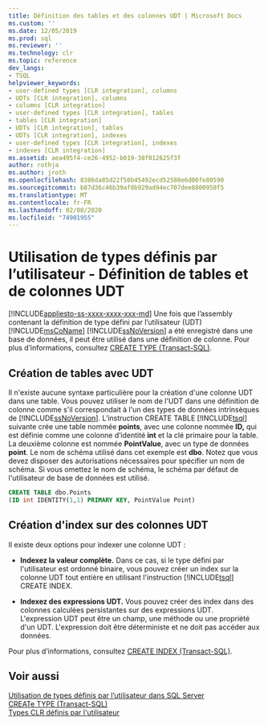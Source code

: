 ```yaml
---
title: Définition des tables et des colonnes UDT | Microsoft Docs
ms.custom: ''
ms.date: 12/05/2019
ms.prod: sql
ms.reviewer: ''
ms.technology: clr
ms.topic: reference
dev_langs:
- TSQL
helpviewer_keywords:
- user-defined types [CLR integration], columns
- UDTs [CLR integration], columns
- columns [CLR integration]
- user-defined types [CLR integration], tables
- tables [CLR integration]
- UDTs [CLR integration], tables
- UDTs [CLR integration], indexes
- user-defined types [CLR integration], indexes
- indexes [CLR integration]
ms.assetid: aea495f4-ce26-4952-b019-38f012625f3f
author: rothja
ms.author: jroth
ms.openlocfilehash: 8386da85d22f50b45492ecd52588e6d06fe80590
ms.sourcegitcommit: b87d36c46b39af8b929ad94ec707dee8800950f5
ms.translationtype: MT
ms.contentlocale: fr-FR
ms.lasthandoff: 02/08/2020
ms.locfileid: "74901955"
---
```

# <a name="working-with-user-defined-types---defining-udt-tables-and-columns"></a>Utilisation de types définis par l’utilisateur - Définition de tables et de colonnes UDT
[!INCLUDE[appliesto-ss-xxxx-xxxx-xxx-md](../../includes/appliesto-ss-xxxx-xxxx-xxx-md.md)]
  Une fois que l’assembly contenant la définition de type défini par l’utilisateur (UDT) [!INCLUDE[msCoName](../../includes/msconame-md.md)] [!INCLUDE[ssNoVersion](../../includes/ssnoversion-md.md)] a été enregistré dans une base de données, il peut être utilisé dans une définition de colonne. Pour plus d’informations, consultez [CREATE TYPE (Transact-SQL)](../../t-sql/statements/create-type-transact-sql.md).  
  
## <a name="creating-tables-with-udts"></a>Création de tables avec UDT  
 Il n'existe aucune syntaxe particulière pour la création d'une colonne UDT dans une table. Vous pouvez utiliser le nom de l'UDT dans une définition de colonne comme s'il correspondait à l'un des types de données intrinsèques de [!INCLUDE[ssNoVersion](../../includes/ssnoversion-md.md)]. L’instruction CREATE TABLE [!INCLUDE[tsql](../../includes/tsql-md.md)] suivante crée une table nommée **points**, avec une colonne nommée **ID,** qui est définie comme une colonne d’identité **int** et la clé primaire pour la table. La deuxième colonne est nommée **PointValue**, avec un type de données **point**. Le nom de schéma utilisé dans cet exemple est **dbo**. Notez que vous devez disposer des autorisations nécessaires pour spécifier un nom de schéma. Si vous omettez le nom de schéma, le schéma par défaut de l'utilisateur de base de données est utilisé.  
  
```sql  
CREATE TABLE dbo.Points   
(ID int IDENTITY(1,1) PRIMARY KEY, PointValue Point)  
```  
  
## <a name="creating-indexes-on-udt-columns"></a>Création d'index sur des colonnes UDT  
 Il existe deux options pour indexer une colonne UDT :  
  
-   **Indexez la valeur complète.** Dans ce cas, si le type défini par l'utilisateur est ordonné binaire, vous pouvez créer un index sur la colonne UDT tout entière en utilisant l'instruction [!INCLUDE[tsql](../../includes/tsql-md.md)] CREATE INDEX.  
  
-   **Indexez des expressions UDT.** Vous pouvez créer des index dans des colonnes calculées persistantes sur des expressions UDT. L'expression UDT peut être un champ, une méthode ou une propriété d'un UDT. L'expression doit être déterministe et ne doit pas accéder aux données.  
  
 Pour plus d’informations, consultez [CREATE INDEX &#40;Transact-SQL&#41;](../../t-sql/statements/create-index-transact-sql.md).  
  
## <a name="see-also"></a>Voir aussi  
 [Utilisation de types définis par l’utilisateur dans SQL Server](../../relational-databases/clr-integration-database-objects-user-defined-types/working-with-user-defined-types-in-sql-server.md)     
 [CREATe TYPE (Transact-SQL)](../../t-sql/statements/create-type-transact-sql.md)     
 [Types CLR définis par l'utilisateur](../../relational-databases/clr-integration-database-objects-user-defined-types/clr-user-defined-types.md)     
